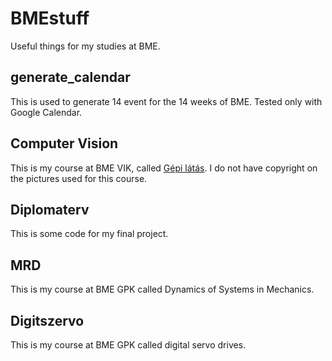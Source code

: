 # BMEstuff
Useful things for my studies at BME.

## generate_calendar
This is used to generate 14 event for the 14 weeks of BME.
Tested only with Google Calendar.

## Computer Vision
This is my course at BME VIK, called [Gépi látás](https://portal.vik.bme.hu/kepzes/targyak/VIIIM021/hu/).
I do not have copyright on the pictures used for this course.

## Diplomaterv
This is some code for my final project.

## MRD
This is my course at BME GPK called Dynamics of Systems in Mechanics.

## Digitszervo
This is my course at BME GPK called digital servo drives.